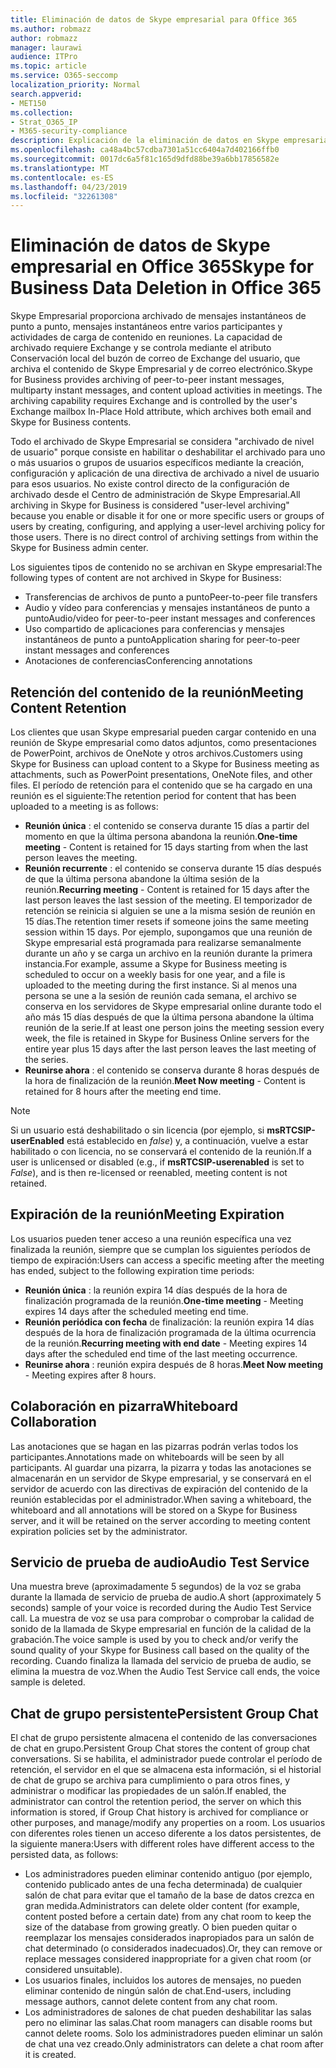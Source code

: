 ```yaml
---
title: Eliminación de datos de Skype empresarial para Office 365
ms.author: robmazz
author: robmazz
manager: laurawi
audience: ITPro
ms.topic: article
ms.service: O365-seccomp
localization_priority: Normal
search.appverid:
- MET150
ms.collection:
- Strat_O365_IP
- M365-security-compliance
description: Explicación de la eliminación de datos en Skype empresarial.
ms.openlocfilehash: ca48a4bc57cdba7301a51cc6404a7d402166ffb0
ms.sourcegitcommit: 0017dc6a5f81c165d9dfd88be39a6bb17856582e
ms.translationtype: MT
ms.contentlocale: es-ES
ms.lasthandoff: 04/23/2019
ms.locfileid: "32261308"
---
```

# <a name="skype-for-business-data-deletion-in-office-365"></a><span data-ttu-id="51b8d-103">Eliminación de datos de Skype empresarial en Office 365</span><span class="sxs-lookup"><span data-stu-id="51b8d-103">Skype for Business Data Deletion in Office 365</span></span>

<span data-ttu-id="51b8d-p101">Skype Empresarial proporciona archivado de mensajes instantáneos de punto a punto, mensajes instantáneos entre varios participantes y actividades de carga de contenido en reuniones. La capacidad de archivado requiere Exchange y se controla mediante el atributo Conservación local del buzón de correo de Exchange del usuario, que archiva el contenido de Skype Empresarial y de correo electrónico.</span><span class="sxs-lookup"><span data-stu-id="51b8d-p101">Skype for Business provides archiving of peer-to-peer instant messages, multiparty instant messages, and content upload activities in meetings. The archiving capability requires Exchange and is controlled by the user's Exchange mailbox In-Place Hold attribute, which archives both email and Skype for Business contents.</span></span>

<span data-ttu-id="51b8d-p102">Todo el archivado de Skype Empresarial se considera "archivado de nivel de usuario" porque consiste en habilitar o deshabilitar el archivado para uno o más usuarios o grupos de usuarios específicos mediante la creación, configuración y aplicación de una directiva de archivado a nivel de usuario para esos usuarios. No existe control directo de la configuración de archivado desde el Centro de administración de Skype Empresarial.</span><span class="sxs-lookup"><span data-stu-id="51b8d-p102">All archiving in Skype for Business is considered "user-level archiving" because you enable or disable it for one or more specific users or groups of users by creating, configuring, and applying a user-level archiving policy for those users. There is no direct control of archiving settings from within the Skype for Business admin center.</span></span>

<span data-ttu-id="51b8d-108">Los siguientes tipos de contenido no se archivan en Skype empresarial:</span><span class="sxs-lookup"><span data-stu-id="51b8d-108">The following types of content are not archived in Skype for Business:</span></span> 
- <span data-ttu-id="51b8d-109">Transferencias de archivos de punto a punto</span><span class="sxs-lookup"><span data-stu-id="51b8d-109">Peer-to-peer file transfers</span></span>
- <span data-ttu-id="51b8d-110">Audio y vídeo para conferencias y mensajes instantáneos de punto a punto</span><span class="sxs-lookup"><span data-stu-id="51b8d-110">Audio/video for peer-to-peer instant messages and conferences</span></span>
- <span data-ttu-id="51b8d-111">Uso compartido de aplicaciones para conferencias y mensajes instantáneos de punto a punto</span><span class="sxs-lookup"><span data-stu-id="51b8d-111">Application sharing for peer-to-peer instant messages and conferences</span></span>
- <span data-ttu-id="51b8d-112">Anotaciones de conferencias</span><span class="sxs-lookup"><span data-stu-id="51b8d-112">Conferencing annotations</span></span> 

## <a name="meeting-content-retention"></a><span data-ttu-id="51b8d-113">Retención del contenido de la reunión</span><span class="sxs-lookup"><span data-stu-id="51b8d-113">Meeting Content Retention</span></span>
<span data-ttu-id="51b8d-114">Los clientes que usan Skype empresarial pueden cargar contenido en una reunión de Skype empresarial como datos adjuntos, como presentaciones de PowerPoint, archivos de OneNote y otros archivos.</span><span class="sxs-lookup"><span data-stu-id="51b8d-114">Customers using Skype for Business can upload content to a Skype for Business meeting as attachments, such as PowerPoint presentations, OneNote files, and other files.</span></span> <span data-ttu-id="51b8d-115">El período de retención para el contenido que se ha cargado en una reunión es el siguiente:</span><span class="sxs-lookup"><span data-stu-id="51b8d-115">The retention period for content that has been uploaded to a meeting is as follows:</span></span>
- <span data-ttu-id="51b8d-116">**Reunión única** : el contenido se conserva durante 15 días a partir del momento en que la última persona abandona la reunión.</span><span class="sxs-lookup"><span data-stu-id="51b8d-116">**One-time meeting** - Content is retained for 15 days starting from when the last person leaves the meeting.</span></span>
- <span data-ttu-id="51b8d-117">**Reunión recurrente** : el contenido se conserva durante 15 días después de que la última persona abandone la última sesión de la reunión.</span><span class="sxs-lookup"><span data-stu-id="51b8d-117">**Recurring meeting** - Content is retained for 15 days after the last person leaves the last session of the meeting.</span></span> <span data-ttu-id="51b8d-118">El temporizador de retención se reinicia si alguien se une a la misma sesión de reunión en 15 días.</span><span class="sxs-lookup"><span data-stu-id="51b8d-118">The retention timer resets if someone joins the same meeting session within 15 days.</span></span> <span data-ttu-id="51b8d-119">Por ejemplo, supongamos que una reunión de Skype empresarial está programada para realizarse semanalmente durante un año y se carga un archivo en la reunión durante la primera instancia.</span><span class="sxs-lookup"><span data-stu-id="51b8d-119">For example, assume a Skype for Business meeting is scheduled to occur on a weekly basis for one year, and a file is uploaded to the meeting during the first instance.</span></span> <span data-ttu-id="51b8d-120">Si al menos una persona se une a la sesión de reunión cada semana, el archivo se conserva en los servidores de Skype empresarial online durante todo el año más 15 días después de que la última persona abandone la última reunión de la serie.</span><span class="sxs-lookup"><span data-stu-id="51b8d-120">If at least one person joins the meeting session every week, the file is retained in Skype for Business Online servers for the entire year plus 15 days after the last person leaves the last meeting of the series.</span></span>
- <span data-ttu-id="51b8d-121">**Reunirse ahora** : el contenido se conserva durante 8 horas después de la hora de finalización de la reunión.</span><span class="sxs-lookup"><span data-stu-id="51b8d-121">**Meet Now meeting** - Content is retained for 8 hours after the meeting end time.</span></span>

> [!NOTE]
> <span data-ttu-id="51b8d-122">Si un usuario está deshabilitado o sin licencia (por ejemplo, si **msRTCSIP-userEnabled** está establecido en *false*) y, a continuación, vuelve a estar habilitado o con licencia, no se conservará el contenido de la reunión.</span><span class="sxs-lookup"><span data-stu-id="51b8d-122">If a user is unlicensed or disabled (e.g., if **msRTCSIP-userenabled** is set to *False*), and is then re-licensed or reenabled, meeting content is not retained.</span></span>

## <a name="meeting-expiration"></a><span data-ttu-id="51b8d-123">Expiración de la reunión</span><span class="sxs-lookup"><span data-stu-id="51b8d-123">Meeting Expiration</span></span>
<span data-ttu-id="51b8d-124">Los usuarios pueden tener acceso a una reunión específica una vez finalizada la reunión, siempre que se cumplan los siguientes períodos de tiempo de expiración:</span><span class="sxs-lookup"><span data-stu-id="51b8d-124">Users can access a specific meeting after the meeting has ended, subject to the following expiration time periods:</span></span>
- <span data-ttu-id="51b8d-125">**Reunión única** : la reunión expira 14 días después de la hora de finalización programada de la reunión.</span><span class="sxs-lookup"><span data-stu-id="51b8d-125">**One-time meeting** - Meeting expires 14 days after the scheduled meeting end time.</span></span>
- <span data-ttu-id="51b8d-126">**Reunión periódica con fecha** de finalización: la reunión expira 14 días después de la hora de finalización programada de la última ocurrencia de la reunión.</span><span class="sxs-lookup"><span data-stu-id="51b8d-126">**Recurring meeting with end date** - Meeting expires 14 days after the scheduled end time of the last meeting occurrence.</span></span>
- <span data-ttu-id="51b8d-127">**Reunirse ahora** : reunión expira después de 8 horas.</span><span class="sxs-lookup"><span data-stu-id="51b8d-127">**Meet Now meeting** - Meeting expires after 8 hours.</span></span>

## <a name="whiteboard-collaboration"></a><span data-ttu-id="51b8d-128">Colaboración en pizarra</span><span class="sxs-lookup"><span data-stu-id="51b8d-128">Whiteboard Collaboration</span></span>
<span data-ttu-id="51b8d-129">Las anotaciones que se hagan en las pizarras podrán verlas todos los participantes.</span><span class="sxs-lookup"><span data-stu-id="51b8d-129">Annotations made on whiteboards will be seen by all participants.</span></span> <span data-ttu-id="51b8d-130">Al guardar una pizarra, la pizarra y todas las anotaciones se almacenarán en un servidor de Skype empresarial, y se conservará en el servidor de acuerdo con las directivas de expiración del contenido de la reunión establecidas por el administrador.</span><span class="sxs-lookup"><span data-stu-id="51b8d-130">When saving a whiteboard, the whiteboard and all annotations will be stored on a Skype for Business server, and it will be retained on the server according to meeting content expiration policies set by the administrator.</span></span>

## <a name="audio-test-service"></a><span data-ttu-id="51b8d-131">Servicio de prueba de audio</span><span class="sxs-lookup"><span data-stu-id="51b8d-131">Audio Test Service</span></span>
<span data-ttu-id="51b8d-132">Una muestra breve (aproximadamente 5 segundos) de la voz se graba durante la llamada de servicio de prueba de audio.</span><span class="sxs-lookup"><span data-stu-id="51b8d-132">A short (approximately 5 seconds) sample of your voice is recorded during the Audio Test Service call.</span></span> <span data-ttu-id="51b8d-133">La muestra de voz se usa para comprobar o comprobar la calidad de sonido de la llamada de Skype empresarial en función de la calidad de la grabación.</span><span class="sxs-lookup"><span data-stu-id="51b8d-133">The voice sample is used by you to check and/or verify the sound quality of your Skype for Business call based on the quality of the recording.</span></span> <span data-ttu-id="51b8d-134">Cuando finaliza la llamada del servicio de prueba de audio, se elimina la muestra de voz.</span><span class="sxs-lookup"><span data-stu-id="51b8d-134">When the Audio Test Service call ends, the voice sample is deleted.</span></span>

## <a name="persistent-group-chat"></a><span data-ttu-id="51b8d-135">Chat de grupo persistente</span><span class="sxs-lookup"><span data-stu-id="51b8d-135">Persistent Group Chat</span></span>
<span data-ttu-id="51b8d-136">El chat de grupo persistente almacena el contenido de las conversaciones de chat en grupo.</span><span class="sxs-lookup"><span data-stu-id="51b8d-136">Persistent Group Chat stores the content of group chat conversations.</span></span> <span data-ttu-id="51b8d-137">Si se habilita, el administrador puede controlar el período de retención, el servidor en el que se almacena esta información, si el historial de chat de grupo se archiva para cumplimiento o para otros fines, y administrar o modificar las propiedades de un salón.</span><span class="sxs-lookup"><span data-stu-id="51b8d-137">If enabled, the administrator can control the retention period, the server on which this information is stored, if Group Chat history is archived for compliance or other purposes, and manage/modify any properties on a room.</span></span> <span data-ttu-id="51b8d-138">Los usuarios con diferentes roles tienen un acceso diferente a los datos persistentes, de la siguiente manera:</span><span class="sxs-lookup"><span data-stu-id="51b8d-138">Users with different roles have different access to the persisted data, as follows:</span></span>
- <span data-ttu-id="51b8d-139">Los administradores pueden eliminar contenido antiguo (por ejemplo, contenido publicado antes de una fecha determinada) de cualquier salón de chat para evitar que el tamaño de la base de datos crezca en gran medida.</span><span class="sxs-lookup"><span data-stu-id="51b8d-139">Administrators can delete older content (for example, content posted before a certain date) from any chat room to keep the size of the database from growing greatly.</span></span> <span data-ttu-id="51b8d-140">O bien pueden quitar o reemplazar los mensajes considerados inapropiados para un salón de chat determinado (o considerados inadecuados).</span><span class="sxs-lookup"><span data-stu-id="51b8d-140">Or, they can remove or replace messages considered inappropriate for a given chat room (or considered unsuitable).</span></span>
- <span data-ttu-id="51b8d-141">Los usuarios finales, incluidos los autores de mensajes, no pueden eliminar contenido de ningún salón de chat.</span><span class="sxs-lookup"><span data-stu-id="51b8d-141">End-users, including message authors, cannot delete content from any chat room.</span></span>
- <span data-ttu-id="51b8d-142">Los administradores de salones de chat pueden deshabilitar las salas pero no eliminar las salas.</span><span class="sxs-lookup"><span data-stu-id="51b8d-142">Chat room managers can disable rooms but cannot delete rooms.</span></span> <span data-ttu-id="51b8d-143">Solo los administradores pueden eliminar un salón de chat una vez creado.</span><span class="sxs-lookup"><span data-stu-id="51b8d-143">Only administrators can delete a chat room after it is created.</span></span>